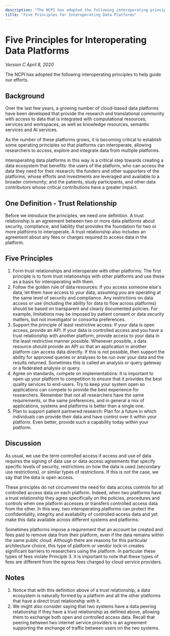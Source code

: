 ```yaml
---
description: "The NCPI has adopted the following interoperating principles to help guide our efforts."
title: "Five Principles for Interoperating Data Platforms"
---
```


# Five Principles for Interoperating Data Platforms
_Version C April 8, 2020_

<hero>The NCPI has adopted the following interoperating principles to help guide our efforts.</hero>



## Background

Over the last few years, a growing number of cloud-based data platforms have been developed that provide the research and translational community with access to data that is integrated with computational resources, services and workspaces, as well as knowledge resources, semantic services and AI services. 

As the number of these platforms grows, it is becoming critical to establish some operating principles so that platforms can interoperate, allowing researchers to access, explore and integrate data from multiple platforms. 

Interoperating data platforms in this way is a critical step towards creating a data ecosystem that benefits: the users of the platform, who can access the data they need for their research; the funders and other supporters of the platforms, whose efforts and investments are leveraged and available to a broader community; and the patients, study participants, and other data contributors whose critical contributions have a greater impact.

## One Definition - Trust Relationship

Before we introduce the principles, we need one definition. A trust relationship is an agreement between two or more data platforms about security, compliance, and liability that provides the foundation for two or more platforms to interoperate. A trust relationship also includes an agreement about any fees or charges required to access data in the platform.

## Five Principles

1. Form trust relationships and interoperate with other platforms: The first principle is to form trust relationships with other platforms and use these as a basis for interoperating with them.
2. Follow the golden rule of data resources: If you access someone else's data, let them have access to your data, assuming you are operating at the same level of security and compliance. Any restrictions on data access or use (including the ability for data to flow across platforms) should be based on transparent and clearly documented policies. For example, limitations may be imposed by patient consent or data security matters, but not investigator or consortia preferences.
3. Support the principle of least restrictive access: If your data is open access, provide an API. If your data is controlled access and you have a trust relationship with another platform, provide access to your data in the least restrictive manner possible. Whenever possible, a data resource should provide an API so that an application in another platform can access data directly. If this is not possible, then support the ability for approved queries or analyses to be run over your data and the results returned. Sometimes this is called an analysis or query gateway or a federated analysis or query.
4. Agree on standards, compete on implementations: It is important to open up your platform to competition to ensure that it provides the best quality services to end-users. Try to keep your system open so applications can compete to provide the best experience for researchers. Remember that not all researchers have the same requirements, or the same preferences, and in general a mix of applications, systems and platforms is better than a single one.
5. Plan to support patient partnered research: Plan for a future in which individuals can provide their data and have control over it within your platform. Even better, provide such a capability today within your platform.

## Discussion 

As usual, we use the term controlled access if access and use of data requires the signing of data use or data access agreements that specify specific levels of security, restrictions on how the data is used (secondary use restrictions), or similar types of restrictions. If this is not the case, we say that the data is open access.

These principles do not circumvent the need for data access controls for all controlled access data on each platform. Indeed, when two platforms have a trust relationship they agree specifically on the policies, procedures and controls when one platform accesses or transfers controlled access data from the other. In this way, two interoperating platforms can protect the confidentiality, integrity and availability of controlled access data and yet make this data available across different systems and platforms.

Sometimes platforms impose a requirement that an account be created and fees paid to remove data from their platform, even if the data remains within the same public cloud. Although there are reasons for this particular architecture choice, this type of platform or vendor lock-in creates significant barriers to researchers using the platform. In particular these types of fees violate Principle 3. It is important to note that these types of fees are different from the egress fees charged by cloud service providers.

## Notes

1. Notice that with this definition above of a trust relationship, a data ecosystem is naturally formed by a platform and all the other platforms that have a direct trust relationship with it.
1. We might also consider saying that two systems have a data peering relationship if they have a trust relationship as defined above, allowing them to exchange both open and controlled access data. Recall that peering between two internet service providers is an agreement supporting the exchange of traffic between users on the two systems.
